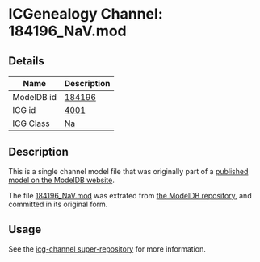 # ICGenealogy Channel: 184196\_NaV.mod

## Details

Name | Description
---- | -----------
ModelDB id | [184196](http://senselab.med.yale.edu/ModelDB/ShowModel.cshtml?model=184196)
ICG id | [4001](http://icg.neurotheory.ox.ac.uk/channels/2/4001)
ICG Class | [Na](http://icg.neurotheory.ox.ac.uk/channels/2)

## Description

This is a single channel model file that was originally part of a [published model on the ModelDB website](http://senselab.med.yale.edu/mModelDB/ShowModel.cshtml?model=184196).

The file [184196\_NaV.mod](184196_NaV.mod) was extrated from [the ModelDB repository](http://senselab.med.yale.edu/ModelDB/ShowModel.cshtml?model=184196), and committed in its original form.

## Usage

See the [icg-channel super-repository](https://github.com/icgenealogy/icg-channels) for more information.